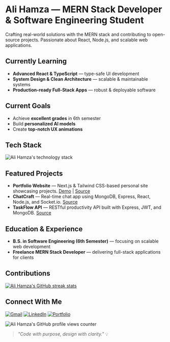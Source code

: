 <!-- Ali Hamza GitHub profile README - MERN stack developer, open source, React, Node.js, JavaScript, software engineering student -->
# Ali Hamza — MERN Stack Developer & Software Engineering Student

Crafting real-world solutions with the MERN stack and contributing to open-source projects. Passionate about React, Node.js, and scalable web applications.

## Currently Learning
- **Advanced React & TypeScript** — type-safe UI development
- **System Design & Clean Architecture** — scalable & maintainable systems
- **Production-ready Full-Stack Apps** — robust & deployable software

## Current Goals
- Achieve **excellent grades** in 6th semester
- Build **personalized AI models**
- Create **top-notch UX animations**

## Tech Stack
![Ali Hamza's technology stack](https://skillicons.dev/icons?i=tailwind,mongodb,express,react,next,postman,typescript,js,cpp,cs)


## Featured Projects
- **Portfolio Website** — Next.js & Tailwind CSS-based personal site showcasing projects. [Demo](https://alihamza-portfolio.vercel.app/) | [Source](https://github.com/thealihamza04/portfolio)
- **ChatCraft** — Real-time chat app using MongoDB, Express, React, Node.js, and Socket.io. [Source](https://github.com/thealihamza04/chatcraft)
- **TaskFlow API** — RESTful productivity API built with Express, JWT, and MongoDB. [Source](https://github.com/thealihamza04/taskflow-api)

## Education & Experience
- **B.S. in Software Engineering (6th Semester)** — focusing on scalable web development
- **Freelance MERN Stack Developer** — delivering full-stack applications for clients

## Contributions
[![Ali Hamza's GitHub streak stats](https://github-readme-streak-stats.herokuapp.com?user=thealihamza04&theme=icegray&hide_border=true&border_radius=15&short_numbers=true&date_format=j%20M%5B%20Y%5D&card_width=300&card_height=170&hide_current_streak=true&hide_longest_streak=true)](https://git.io/streak-stats)

## Connect With Me
[![Gmail](https://img.shields.io/badge/Gmail-D14836?style=for-the-badge&logo=gmail&logoColor=white)](mailto:contact.developer.hamza@gmail.com)
[![LinkedIn](https://img.shields.io/badge/LinkedIn-0077B5?style=for-the-badge&logo=linkedin&logoColor=white)](https://www.linkedin.com/in/contact-with-alihamza/)
[![Portfolio](https://img.shields.io/badge/Portfolio-blue?style=for-the-badge&logo=vercel&logoColor=white)](https://alihamza-portfolio.vercel.app/)


<img src="https://komarev.com/ghpvc/?username=thealihamza04&color=brightgreen" alt="Ali Hamza's GitHub profile views counter" />

> *"Code with purpose, design with clarity."* 💡
